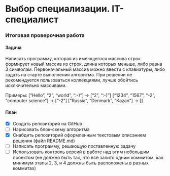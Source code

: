 # Выбор специализации. IT-специалист

### Итоговая проверочная работа
#### Задача

Написать программу, которая из имеющегося массива строк формирует новый массив из строк, длина которых меньше, либо равна 3 символам. Первоначальный массив можно ввести с клавиатуры, либо задать на старте выполнения алгоритма. При решении не рекомендуется пользоваться коллекциями, лучше обойтись исключительно массивами.

Примеры:
[“Hello”, “2”, “world”, “:-)”] → [“2”, “:-)”]
[“1234”, “1567”, “-2”, “computer science”] → [“-2”]
[“Russia”, “Denmark”, “Kazan”] → []

#### План

- [x] Создать репозиторий на GitHub
- [ ] Нарисовать блок-схему алгоритма
- [x] Снабдить репозиторий оформленным текстовым описанием решения (файл README.md)
- [ ] Написать программу, решающую поставленную задачу
- [ ] Использовать контроль версий в работе над этим небольшим проектом (не должно быть так, что всё залито одним коммитом, как минимум этапы 2, 3, и 4 должны быть расположены в разных коммитах)
